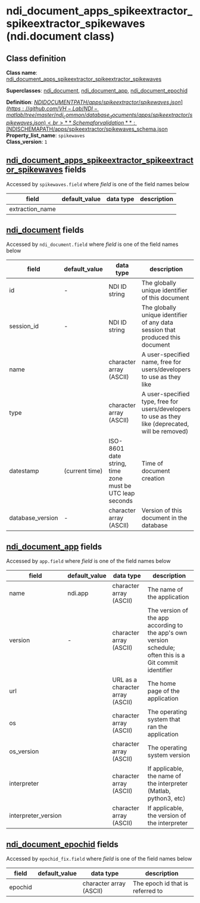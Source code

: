 # ndi_document_apps_spikeextractor_spikeextractor_spikewaves (ndi.document class)

## Class definition

**Class name**: [ndi_document_apps_spikeextractor_spikeextractor_spikewaves](ndi_document_apps_spikeextractor_spikeextractor_spikewaves.md)

**Superclasses**: [ndi_document](../../ndi_document.md), [ndi_document_app](../../ndi_document_app.md), [ndi_document_epochid](../../ndi_document_epochid.md)

**Definition**: [$NDIDOCUMENTPATH/apps/spikeextractor/spikewaves.json](https://github.com/VH-Lab/NDI-matlab/tree/master/ndi_common/database_documents/apps/spikeextractor/spikewaves.json)<br>
**Schema for validation**: [$NDISCHEMAPATH/apps/spikeextractor/spikewaves_schema.json](https://github.com/VH-Lab/NDI-matlab/tree/master/ndi_common/schema_documents/apps/spikeextractor/spikewaves_schema.json)<br>
**Property_list_name**: `spikewaves`<br>
**Class_version**: `1`<br>


## [ndi_document_apps_spikeextractor_spikeextractor_spikewaves](ndi_document_apps_spikeextractor_spikeextractor_spikewaves.md) fields

Accessed by `spikewaves.field` where *field* is one of the field names below

| field | default_value | data type | description |
| --- | --- | --- | --- |
| extraction_name |  |  |  |


## [ndi_document](../../ndi_document.md) fields

Accessed by `ndi_document.field` where *field* is one of the field names below

| field | default_value | data type | description |
| --- | --- | --- | --- |
| id | - | NDI ID string | The globally unique identifier of this document |
| session_id | - | NDI ID string | The globally unique identifier of any data session that produced this document |
| name |  | character array (ASCII) | A user-specified name, free for users/developers to use as they like |
| type |  | character array (ASCII) | A user-specified type, free for users/developers to use as they like (deprecated, will be removed) |
| datestamp | (current time) | ISO-8601 date string, time zone must be UTC leap seconds | Time of document creation |
| database_version | - | character array (ASCII) | Version of this document in the database |


## [ndi_document_app](../../ndi_document_app.md) fields

Accessed by `app.field` where *field* is one of the field names below

| field | default_value | data type | description |
| --- | --- | --- | --- |
| name | ndi.app | character array (ASCII) | The name of the application |
| version | - | character array (ASCII) | The version of the app according to the app's own version schedule; often this is a Git commit identifier |
| url |  | URL as a character array (ASCII) | The home page of the application |
| os |  | character array (ASCII) | The operating system that ran the application |
| os_version |  | character array (ASCII) | The operating system version |
| interpreter |  | character array (ASCII) | If applicable, the name of the interpreter (Matlab, python3, etc) |
| interpreter_version |  | character array (ASCII) | If applicable, the version of the interpreter |


## [ndi_document_epochid](../../ndi_document_epochid.md) fields

Accessed by `epochid_fix.field` where *field* is one of the field names below

| field | default_value | data type | description |
| --- | --- | --- | --- |
| epochid |  | character array (ASCII) | The epoch id that is referred to |


